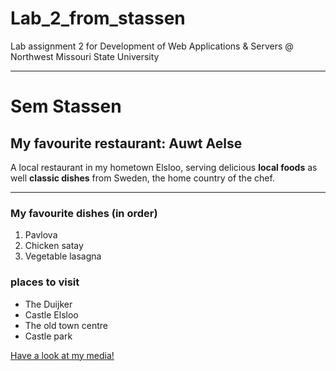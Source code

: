 # Lab_2_from_stassen
Lab assignment 2 for Development of Web Applications &amp; Servers @ Northwest Missouri State University

---

# Sem Stassen

## My favourite restaurant: Auwt Aelse
A local restaurant in my hometown Elsloo, serving delicious **local foods** as well **classic dishes** from Sweden, the home country of the chef.

---

### My favourite dishes (in order)
1. Pavlova
2. Chicken satay
3. Vegetable lasagna

### places to visit
- The Duijker
- Castle Elsloo
- The old town centre
- Castle park

[Have a look at my media!](MyMedia.md)